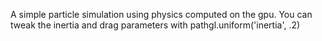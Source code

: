 A simple particle simulation using physics computed on the gpu.
You can tweak the inertia and drag parameters with pathgl.uniform('inertia', .2)

